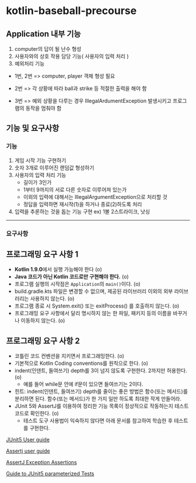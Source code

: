 # kotlin-baseball-precourse

## Application 내부 기능

1. computer의 답이 될 난수 형성
2. 사용자와의 상호 작용 담당 기능( 사용자의 입력 처리 )
3. 예외처리 기능

- 1번, 2번 => computer, player 객체 형성 필요

- 2번 => 각 상황에 따라 ball과 strike 등 적절한 출력을 해야 함

- 3번 => 예외 상황을 다루는 경우 IllegalArdumentException 발생시키고 프로그램의 동작을 멈춰야 함


## 기능 및 요구사항

### 기능

1. 게임 시작 기능 구현하기
2. 숫자 3개로 이루어진 랜덤값 형성하기
3. 사용자의 입력 처리 기능
   - 길이가 3인가
   - 1부터 9까지의 서로 다른 숫자로 이루어져 있는가
   - 이외의 입력에 대해서는 IllegalArgumentException으로 처리할 것
   - 정답을 입력하면 재시작(1)을 하거나 종료(2)하도록 처리
4. 입력을 추론하는 것을 돕는 기능 구현
   ex) 1볼 2스트라이크, 낫싱
--------------------------------------------------------------------------------------------

### 요구사항

## 프로그래밍 요구 사항 1

- **Kotlin 1.9.0**에서 실행 가능해야 한다 (o)
- **Java 코드가 아닌 Kotlin 코드로만 구현해야 한다.** (o)
- 프로그램 실행의 시작점은 `Application`의 `main()`이다. (o)
- build.gradle.kts 파일은 변경할 수 없으며, 제공된 라이브러리 이외의 외부 라이브러리는 사용하지 않는다. (o)
- 프로그램 종료 시 System.exit() 또는 exitProcess() 를 호출하지 않는다. (o)
- 프로그래밍 요구 사항에서 달리 명시하지 않는 한 파일, 패키지 등의 이름을 바꾸거나 이동하지 않는다. (o)

## 프로그래밍 요구 사항 2

- 코틀린 코드 컨벤션을 지키면서 프로그래밍한다. (o)
- 기본적으로 Kotlin Coding conventions를 원칙으로 한다. (o)
- indent(인덴트, 들여쓰기) depth를 3이 넘지 않도록 구현한다. 2까지만 허용한다. (o)
  - 예를 들어 while문 안에 if문이 있으면 들여쓰기는 2이다.
- 힌트: indent(인덴트, 들여쓰기) depth를 줄이는 좋은 방법은 함수(또는 메서드)를 분리하면 된다.
   함수(또는 메서드)가 한 가지 일만 하도록 최대한 작게 만들어라.
- JUnit 5와 AssertJ를 이용하여 정리한 기능 목록이 정상적으로 작동하는지 테스트 코드로 확인한다. (o)
     - 테스트 도구 사용법이 익숙하지 않다면 아래 문서를 참고하여 학습한 후 테스트를 구현한다.

[JUnit5 User guide](https://junit.org/junit5/docs/current/user-guide/)

[Assertj user guide](https://assertj.github.io/doc/)

[AssertJ Exception Assertions](https://www.baeldung.com/assertj-exception-assertion)

[Guide to JUnit5 parameterized Tests](https://www.baeldung.com/parameterized-tests-junit-5)
